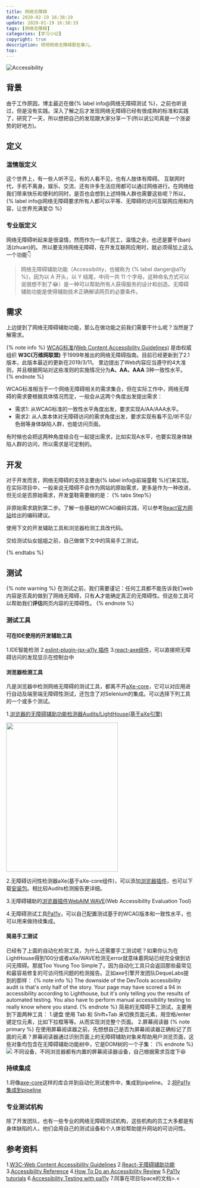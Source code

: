 ```yaml
---
title: 网络无障碍
date: 2020-02-19 16:38:19
update: 2020-01-19 16:38:19
tags: [网络无障碍]
categories: [学习小记]
copyright: true
description: 唠唠网络无障碍那些事儿。
top:
---
```


![Accessibility](https://i.loli.net/2020/01/19/LBdwixRJcjbS7NK.png)

## 背景

由于工作原因，博主最近在做{% label info@网络无障碍测试 %}，之前也听说过，但是没有实践。深入了解之后才发现网络无障碍已经有很成熟的标准和实践了，研究了一天，所以想把自己的发现跟大家分享一下(所以说公司真是一个涨姿势的好地方)。

## 定义
### 温情版定义
这个世界上，有一些人听不见，有的人看不见，也有人肢体有障碍。
互联网时代，手机不离身。娱乐、交流、还有许多生活应用都可以通过网络进行。在网络给我们带来快乐和便利的同时，是否也会想到上述特殊人群也需要这些呢？所以，{% label info@网络无障碍要求所有人都可以平等、无障碍的访问互联网应用和内容，让世界充满爱:blush: %}
### 专业版定义
网络无障碍听起来是很温情，然而作为一名IT民工，温情之余，也还是要干(ban)活(zhuan)的。
所以要支持网络无障碍，在开发互联网应用时，就必须得加上这么一个功能:point_down:
> 网络无障碍辅助功能（Accessibility，也被称为 {% label danger@a11y %}，因为以 A 开头，以 Y 结尾，中间一共 11 个字母，这种命名方式可以说很想不到了:joy:）是一种可以帮助所有人获得服务的设计和创造。无障碍辅助功能是使得辅助技术正确解读网页的必要条件。

## 需求

上边提到了网络无障碍辅助功能，那么在做功能之前我们需要干什么呢？当然是了解需求。

{% note info %}
[WCAG标准(Web Content Accessibility Guidelines)](https://www.w3.org/Translations/WCAG21-zh-20190311/) 是由权威组织 **W3C(万维网联盟)** 于1999年推出的网络无障碍指南。目前已经更新到了2.1版本，此版本最近的更新在2019/3/11。
里边提出了Web内容应当遵守的4大准则，并且根据网站对这些准则的实施情况分为**A、AA、AAA** 3种一致性水平。
{% endnote %}

WCAG标准相当于一个网络无障碍相关的需求集合，但在实际工作中，网络无障碍的需求要根据具体情况而定，一般会从这两个角度出发提出需求：
- 需求1: 从WCAG标准的一致性水平角度出发，要求实现A/AA/AAA水平。
- 需求2: 从人类本体对无障碍访问的需求角度出发，要求实现有看不见/听不见/色弱等身体缺陷人群，也能访问页面。

有时候也会把这两种角度结合在一起提出需求，比如实现A水平，也要实现身体缺陷人群的访问，所以需求是可定制的。

## 开发

对于开发而言，网络无障碍的支持主要由{% label info@前端童鞋 %}们来实现。
在实际项目中，一般来说无障碍不会作为网站的原始需求，更多是作为一种改进，但无论是否原始需求，开发童鞋需要做的是：
{% tabs Step%}
<!-- tab -->
非原始需求跳到第二步。了解一些基础的WCAG编码实践，可以参考[React官方网站](https://zh-hans.reactjs.org/docs/accessibility.html)给出的编码建议。
<!-- endtab -->
<!-- tab -->
使用下文的开发辅助工具和浏览器检测工具改代码。
<!-- endtab -->
<!-- tab -->
交给测试仙女姐姐之前，自己做做下文中的简易手工测试。
<!-- endtab -->
{% endtabs %}

## 测试
{% note warning %}
在测试之前，我们需要谨记：任何工具都不能告诉我们web内容是否真的做到了网络无障碍，只有**人**才能确定真正的无障碍性。但这些工具可以帮助我们**评估**网页内容的无障碍性。
{% endnote %}
### 测试工具
#### 可在IDE使用的开发辅助工具
<span id="inline-toc">1.</span>IDE智能检测
<span id="inline-toc">2.</span>[eslint-plugin-jsx-a11y 插件](https://github.com/evcohen/eslint-plugin-jsx-a11y)
<span id="inline-toc">3.</span>[react-axe组件](https://github.com/dequelabs/react-axe)，可以直接把无障碍访问的发现显示在控制台中

#### 浏览器检测工具
凡是浏览器中检测网络无障碍的测试工具，都离不开[aXe-core](https://github.com/dequelabs/axe-core)，它可以对应用进行自动及端至端无障碍性测试，还包含了对Selenium的集成。可以选择下列工具的一个或多个测试。

<span id="inline-toc">1.</span>[浏览器的无障碍辅助功能检测器Audits/LightHouse(基于aXe引擎)](https://developers.google.com/web/tools/chrome-devtools/accessibility/reference#pane)

<a href="https://sm.ms/image/FLf2MhVHe4lBR7S" target="_blank"><img src="https://i.loli.net/2020/04/22/FLf2MhVHe4lBR7S.png" width="300" height="400"></a>

<span id="inline-toc">2.</span>无障碍访问性检测器aXe(基于aXe-core组件)，可以添加[浏览器插件](https://chrome.google.com/webstore/detail/axe-web-accessibility-tes/lhdoppojpmngadmnindnejefpokejbdd)，也可以下载[安装包](https://www.deque.com/axe/)。相比较Audits检测报告更详细。

<span id="inline-toc">3.</span>无障碍辅助的[浏览器插件WebAIM WAVE](https://chrome.google.com/webstore/detail/wave-evaluation-tool/jbbplnpkjmmeebjpijfedlgcdilocofh)(Web Accessibility Evaluation Tool)

<span id="inline-toc">4.</span>无障碍测试工具[Pa11y](https://pa11y.org/)，可以自己配置测试基于的WCAG版本和一致性水平，也可以用来做持续集成。

#### 简易手工测试
已经有了上面的自动化检测工具，为什么还需要手工测试呢？如果你认为在LightHouse得到100分或者aXe/WAVE检测无error就意味着网站已经完全做到访问无障碍。那就Too Young Too Simple了。因为自动化工具只会返回那些最常见和最容易修复的可访问性问题的检测报告。正如axe引擎开发团队DequeLabs提到的那样：
{% note info %}
The downside of the DevTools accessibility audit is that's only half of the story. Your page may have scored a 94 in accessibility according to Lighthouse, but it's only telling you the results of automated testing. You also have to perform manual accessibility testing to really know where you stand.
{% endnote %}
简易的无障碍手工测试，主要用到下面两种工具：
<span id="inline-toc">1.</span>键盘
使用 Tab 和 Shift+Tab 来切换页面元素，用空格/enter键定位元素，比如下拉框等等。从而实现浏览整个页面。
<span id="inline-toc">2.</span>屏幕阅读器
{% note primary %}
在使用屏幕阅读器之前，先想想自己是否为屏幕阅读器正确标记了页面的元素？屏幕阅读器通过识别页面上的无障碍辅助对象来帮助用户浏览页面，这些对象均包含在无障碍辅助功能树中，它是DOM树的一个子集：
{% endnote %}
<a href="https://sm.ms/image/dEF7fwu1TxXbtWg" target="_blank"><img src="https://i.loli.net/2020/04/22/dEF7fwu1TxXbtWg.jpg" ></a>
不同设备，不同浏览器都有内置的屏幕阅读器设备，自己根据需求百度下:satisfied:

### 持续集成

<span id="inline-toc">1.</span>将像[axe-core](https://github.com/dequelabs/axe-core)这样的库合并到自动化测试套件中，集成到pipeline。
<span id="inline-toc">2.</span>[将Pa11y集成到pipeline](https://cruft.io/posts/automated-accessibility-testing-node-travis-ci-pa11y/)

### 专业测试机构
除了开发团队，也有一些专业的网络无障碍测试机构，这些机构的员工大多都是有身体缺陷的人，他们会用自己的测试设备和个人体验帮助提升网站的可访问性。

## 参考资料
<span id="inline-toc">1.</span>[W3C-Web Content Accessibility Guidelines](https://www.w3.org/Translations/WCAG21-zh-20190311/)
<span id="inline-toc">2.</span>[React-无障碍辅助功能](https://zh-hans.reactjs.org/docs/accessibility.html)
<span id="inline-toc">3.</span>[Accessibility Reference](https://developers.google.com/web/tools/chrome-devtools/accessibility/reference#pane)
<span id="inline-toc">4.</span>[How To Do an Accessibility Review](https://developers.google.com/web/fundamentals/accessibility/how-to-review)
<span id="inline-toc">5.</span>[Pa11y tutorials](https://pa11y.org/tutorials/)
<span id="inline-toc">6.</span>[Accessibility Testing with pa11y](https://bitsofco.de/pa11y/)
<span id="inline-toc">7.</span>同事在项目Space的文档>.<


